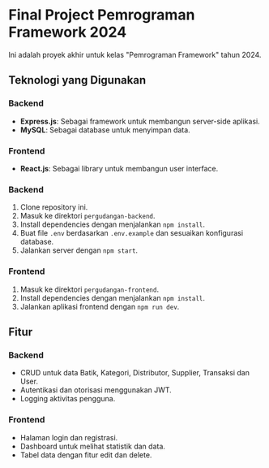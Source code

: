 # Final Project Pemrograman Framework 2024

Ini adalah proyek akhir untuk kelas "Pemrograman Framework" tahun 2024.

## Teknologi yang Digunakan

### Backend
- **Express.js**: Sebagai framework untuk membangun server-side aplikasi.
- **MySQL**: Sebagai database untuk menyimpan data.

### Frontend
- **React.js**: Sebagai library untuk membangun user interface.

### Backend
1. Clone repository ini.
2. Masuk ke direktori `pergudangan-backend`.
3. Install dependencies dengan menjalankan `npm install`.
4. Buat file `.env` berdasarkan `.env.example` dan sesuaikan konfigurasi database.
5. Jalankan server dengan `npm start`.

### Frontend
1. Masuk ke direktori `pergudangan-frontend`.
2. Install dependencies dengan menjalankan `npm install`.
3. Jalankan aplikasi frontend dengan `npm run dev`.

## Fitur

### Backend
- CRUD untuk data Batik, Kategori, Distributor, Supplier, Transaksi dan User.
- Autentikasi dan otorisasi menggunakan JWT.
- Logging aktivitas pengguna.

### Frontend
- Halaman login dan registrasi.
- Dashboard untuk melihat statistik dan data.
- Tabel data dengan fitur edit dan delete.

